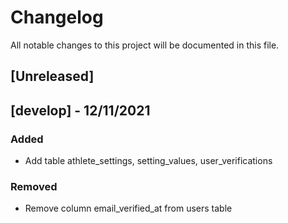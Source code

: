 # Changelog

All notable changes to this project will be documented in this file.

## [Unreleased]

## [develop] - 12/11/2021

### Added

-   Add table athlete_settings, setting_values, user_verifications

### Removed

-   Remove column email_verified_at from users table

